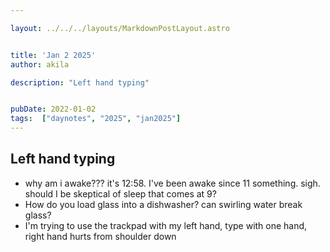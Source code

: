 ```yaml
---

layout: ../../../layouts/MarkdownPostLayout.astro


title: 'Jan 2 2025'
author: akila

description: "Left hand typing"


pubDate: 2022-01-02
tags:  ["daynotes", "2025", "jan2025"]
---
```


##  Left hand typing

- why am i awake??? it's 12:58. I've been awake since 11 something. sigh. should I be skeptical of sleep that comes at 9?
- How do you load glass into a dishwasher? can swirling water break glass?
- I'm trying to use the trackpad with my left hand, type with one hand, right hand hurts from shoulder down

